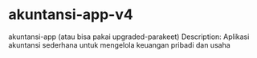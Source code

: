 # akuntansi-app-v4
akuntansi-app (atau bisa pakai upgraded-parakeet) Description: Aplikasi akuntansi sederhana untuk mengelola keuangan pribadi dan usaha
